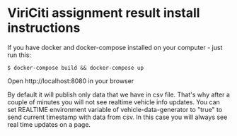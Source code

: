
# ViriCiti assignment result install instructions
If you have docker and docker-compose installed on your computer - just run this:

    $ docker-compose build && docker-compose up

Open http://localhost:8080 in your browser

By default it will publish only data that we have in csv file. That's why after a couple of minutes you will not see realtime vehicle info updates. You can set REALTIME environment variable of vehicle-data-generator to "true" to send current timestamp with data from csv. In this case you will always see real time updates on a page.